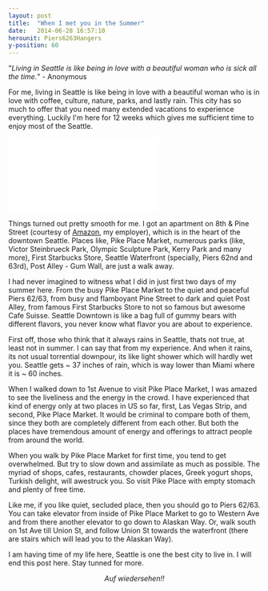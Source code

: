 ```yaml
---
layout: post
title:  "When I met you in the Summer"
date:   2014-06-28 16:57:10
herounit: Piers6263Hangers
y-position: 60
---
```

"<i>Living in Seattle is like being in love with a beautiful woman who is sick all the time.</i>" - Anonymous

For me, living in Seattle is like being in love with a beautiful woman who is in love with coffee, culture, nature, parks, and lastly rain. This city has so much to offer that you need many extended vacations to experience everything. Luckily I'm here for 12 weeks which gives me sufficient time to enjoy most of the Seattle.

<iframe class="video" src="//www.youtube.com/embed/UxBhs6xuz6w" frameborder="0" allowfullscreen=""></iframe>

Things turned out pretty smooth for me. I got an apartment on 8th & Pine Street (courtesy of [Amazon][amazon], my employer), which is in the heart of the downtown Seattle. Places like, Pike Place Market, numerous parks (like, Victor Steinbrueck Park, Olympic Sculpture Park, Kerry Park and many more), First Starbucks Store, Seattle Waterfront (specially, Piers 62nd and 63rd), Post Alley - Gum Wall, are just a walk away.

I had never imagined to witness what I did in just first two days of my summer here. From the busy Pike Place Market to the quiet and peaceful Piers 62/63, from busy and flamboyant Pine Street to dark and quiet Post Alley, from famous First Starbucks Store to not so famous but awesome Cafe Suisse. Seattle Downtown is like a bag full of gummy bears with different flavors, you never know what flavor you are about to experience.

First off, those who think that it always rains in Seattle, thats not true, at least not in summer. I can say that from my experience. And when it rains, its not usual torrential downpour, its like light shower which will hardly wet you. Seattle gets ~ 37 inches of rain, which is way lower than Miami where it is ~ 60 inches.

When I walked down to 1st Avenue to visit Pike Place Market, I was amazed to see the liveliness and the energy in the crowd. I have experienced that kind of energy only at two places in US so far, first, Las Vegas Strip, and second, Pike Place Market. It would be criminal to compare both of them, since they both are completely different from each other. But both the places have tremendous amount of energy and offerings to attract people from around the world.

When you walk by Pike Place Market for first time, you tend to get overwhelmed. But try to slow down and assimilate as much as possible. The myriad of shops, cafes, restaurants, chowder places, Greek yogurt shops, Turkish delight, will awestruck you. So visit Pike Place with empty stomach and plenty of free time.

Like me, if you like quiet, secluded place, then you should go to Piers 62/63. You can take elevator from inside of Pike Place Market to go to Western Ave and from there another elevator to go down to Alaskan Way. Or, walk south on 1st Ave till Union St, and follow Union St towards the waterfront (there are stairs which will lead you to the Alaskan Way).

I am having time of my life here, Seattle is one the best city to live in. I will end this post here. Stay tunned for more.

<div style="text-align: center;"><i>Auf wiedersehen!!</i></div>
<br>

[amazon]: https://www.amazon.com
